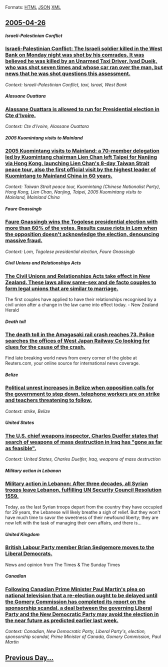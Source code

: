
Formats: [HTML](2005/04/26/index.html)  [JSON](2005/04/26/index.json)  [XML](2005/04/26/index.xml)  

## [2005-04-26](/news/2005/04/26/index.md)

##### Israeli-Palestinian Conflict
### [ Israeli-Palestinian Conflict: The Israeli soldier killed in the West Bank on Monday night was shot by his comrades. It was believed he was killed by an Unarmed Taxi Driver, Iyad Dueik, who was shot seven times and whose car ran over the man, but news that he was shot questions this assessment. ](/news/2005/04/26/israeli-palestinian-conflict-the-israeli-soldier-killed-in-the-west-bank-on-monday-night-was-shot-by-his-comrades-it-was-believed-he-was.md)
_Context: Israeli-Palestinian Conflict, taxi, Israel, West Bank_

##### Alassane Ouattara
### [ Alassane Ouattara is allowed to run for Presidential election in Cte d'Ivoire. ](/news/2005/04/26/alassane-ouattara-is-allowed-to-run-for-presidential-election-in-cote-d-ivoire.md)
_Context: Cte d'Ivoire, Alassane Ouattara_

##### 2005 Kuomintang visits to Mainland
### [ 2005 Kuomintang visits to Mainland: a 70-member delegation led by Kuomintang chairman Lien Chan left Taipei for Nanjing via Hong Kong, launching Lien Chan's 8-day Taiwan Strait peace tour, also the first official visit by the highest leader of Kuomintang to Mainland China in 60 years. ](/news/2005/04/26/2005-kuomintang-visits-to-mainland-a-70-member-delegation-led-by-kuomintang-chairman-lien-chan-left-taipei-for-nanjing-via-hong-kong-laun.md)
_Context: Taiwan Strait peace tour, Kuomintang (Chinese Nationalist Party), Hong Kong, Lien Chan, Nanjing, Taipei, 2005 Kuomintang visits to Mainland, Mainland China_

##### Faure Gnassingb
### [ Faure Gnassingb wins the Togolese presidential election with more than 60% of the votes. Results cause riots in Lom when the opposition doesn't acknowledge the election, denouncing massive fraud. ](/news/2005/04/26/faure-gnassingbe-wins-the-togolese-presidential-election-with-more-than-60-of-the-votes-results-cause-riots-in-lome-when-the-opposition-d.md)
_Context: Lom, Togolese presidential election, Faure Gnassingb_

##### Civil Unions and Relationships Acts
### [ The Civil Unions and Relationships Acts take effect in New Zealand. These laws allow same-sex and de facto couples to form legal unions that are similar to marriage. ](/news/2005/04/26/the-civil-unions-and-relationships-acts-take-effect-in-new-zealand-these-laws-allow-same-sex-and-de-facto-couples-to-form-legal-unions-tha.md)
The first couples have applied to have their relationships recognised by a civil union after a change in the law came into effect today. - New Zealand Herald

##### Death toll
### [ The death toll in the Amagasaki rail crash reaches 73. Police searches the offices of West Japan Railway Co looking for clues for the cause of the crash. ](/news/2005/04/26/the-death-toll-in-the-amagasaki-rail-crash-reaches-73-police-searches-the-offices-of-west-japan-railway-co-looking-for-clues-for-the-cause.md)
Find late breaking world news from every corner of the globe at Reuters.com, your online source for international news coverage.

##### Belize
### [ Political unrest increases in Belize when opposition calls for the government to step down, telephone workers are on strike and teachers threatening to follow. ](/news/2005/04/26/political-unrest-increases-in-belize-when-opposition-calls-for-the-government-to-step-down-telephone-workers-are-on-strike-and-teachers-th.md)
_Context: strike, Belize_

##### United States
### [ The U.S. chief weapons inspector, Charles Duelfer states that search of weapons of mass destruction in Iraq has "gone as far as feasible". ](/news/2005/04/26/the-u-s-chief-weapons-inspector-charles-duelfer-states-that-search-of-weapons-of-mass-destruction-in-iraq-has-gone-as-far-as-feasible.md)
_Context: United States, Charles Duelfer, Iraq, weapons of mass destruction_

##### Military action in Lebanon
### [ Military action in Lebanon: After three decades, all Syrian troops leave Lebanon, fulfilling UN Security Council Resolution 1559. ](/news/2005/04/26/military-action-in-lebanon-after-three-decades-all-syrian-troops-leave-lebanon-fulfilling-un-security-council-resolution-1559.md)
Today, as the last Syrian troops depart from the country they have occupied for 29 years, the Lebanese will likely breathe a sigh of relief. But they won&#39;t have much time to savor the sweetness of their newfound liberty; they are now left with the task of managing their own affairs, and there is...

##### United Kingdom
### [ British Labour Party member Brian Sedgemore moves to the Liberal Democrats. ](/news/2005/04/26/british-labour-party-member-brian-sedgemore-moves-to-the-liberal-democrats.md)
News and opinion from The Times &amp; The Sunday Times

##### Canadian
### [ Following Canadian Prime Minister Paul Martin's plea on national television that a re-election ought to be delayed until the Gomery Commission has completed its report on the sponsorship scandal, a deal between the governing Liberal Party and the New Democratic Party may avoid the election in the near future as predicted earlier last week. ](/news/2005/04/26/following-canadian-prime-minister-paul-martin-s-plea-on-national-television-that-a-re-election-ought-to-be-delayed-until-the-gomery-commiss.md)
_Context: Canadian, New Democratic Party, Liberal Party's, election, sponsorship scandal, Prime Minister of Canada, Gomery Commission, Paul Martin_

## [Previous Day...](/news/2005/04/25/index.md)

